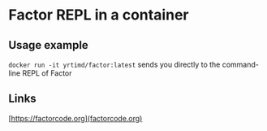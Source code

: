 # Factor REPL in a container

## Usage example

`docker run -it yrtimd/factor:latest` sends you directly to the command-line REPL of Factor

## Links

[https://factorcode.org](factorcode.org)
